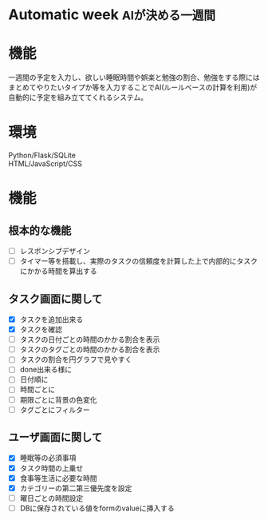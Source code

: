# Automatic week <small>**AIが決める一週間**</small>

# 機能
一週間の予定を入力し、欲しい睡眠時間や娯楽と勉強の割合、勉強をする際にはまとめてやりたいタイプか等を入力することでAI(ルールベースの計算を利用)が自動的に予定を組み立ててくれるシステム。

# 環境
Python/Flask/SQLite  
HTML/JavaScript/CSS

# 機能
## 根本的な機能
- [ ] レスポンシブデザイン
- [ ] タイマー等を搭載し、実際のタスクの信頼度を計算した上で内部的にタスクにかかる時間を算出する

## タスク画面に関して
- [x] タスクを追加出来る
- [x] タスクを確認
- [ ] タスクの日付ごとの時間のかかる割合を表示
- [ ] タスクのタグごとの時間のかかる割合を表示
- [ ] タスクの割合を円グラフで見やすく
- [ ] done出来る様に
- [ ] 日付順に
- [ ] 時間ごとに
- [ ] 期限ごとに背景の色変化
- [ ] タグごとにフィルター

## ユーザ画面に関して
- [x] 睡眠等の必須事項
- [x] タスク時間の上乗せ
- [x] 食事等生活に必要な時間
- [x] カテゴリーの第二第三優先度を設定
- [ ] 曜日ごとの時間設定
- [ ] DBに保存されている値をformのvalueに挿入する

